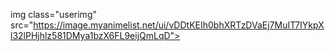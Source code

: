 img class="userimg" src="https://image.myanimelist.net/ui/vDDtKEIh0bhXRTzDVaEj7MuIT7IYkpXl32lPHjhlz581DMya1bzX6FL9eijQmLqD">
